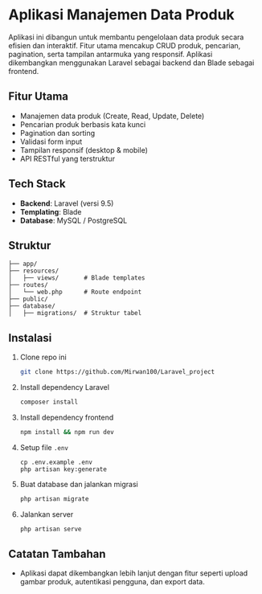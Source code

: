 # Aplikasi Manajemen Data Produk

Aplikasi ini dibangun untuk membantu pengelolaan data produk secara efisien dan interaktif. Fitur utama mencakup CRUD produk, pencarian, pagination, serta tampilan antarmuka yang responsif. Aplikasi dikembangkan menggunakan Laravel sebagai backend dan Blade sebagai frontend.

## Fitur Utama

- Manajemen data produk (Create, Read, Update, Delete)
- Pencarian produk berbasis kata kunci
- Pagination dan sorting
- Validasi form input
- Tampilan responsif (desktop & mobile)
- API RESTful yang terstruktur

## Tech Stack

- **Backend**: Laravel (versi 9.5)
- **Templating**: Blade
- **Database**: MySQL / PostgreSQL

## Struktur

```
├── app/
├── resources/
│   ├── views/       # Blade templates
├── routes/
│   └── web.php      # Route endpoint
├── public/
├── database/
│   ├── migrations/  # Struktur tabel
```

## Instalasi

1. Clone repo ini
   ```bash
   git clone https://github.com/Mirwan100/Laravel_project
   ```

2. Install dependency Laravel
   ```bash
   composer install
   ```

3. Install dependency frontend
   ```bash
   npm install && npm run dev
   ```

4. Setup file `.env`
   ```
   cp .env.example .env
   php artisan key:generate
   ```

5. Buat database dan jalankan migrasi
   ```bash
   php artisan migrate
   ```

6. Jalankan server
   ```bash
   php artisan serve
   ```

## Catatan Tambahan

- Aplikasi dapat dikembangkan lebih lanjut dengan fitur seperti upload gambar produk, autentikasi pengguna, dan export data.


